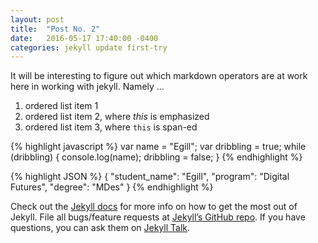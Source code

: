 ```yaml
---
layout: post
title:  "Post No. 2"
date:   2016-05-17 17:40:00 -0400
categories: jekyll update first-try
---
```

It will be interesting to figure out which markdown operators are at work here in working with jekyll. Namely …

1. ordered list item 1
2. ordered list item 2, where _this_ is emphasized
3. ordered list item 3, where `this` is span-ed

{% highlight javascript %}
var name = "Egill";
var dribbling = true;
while (dribbling) {
	console.log(name);
	dribbling = false;
}
{% endhighlight %}

{% highlight JSON %}
{
	"student_name": "Egill",
	"program": "Digital Futures",
	"degree": "MDes"
}
{% endhighlight %}

Check out the [Jekyll docs][jekyll-docs] for more info on how to get the most out of Jekyll. File all bugs/feature requests at [Jekyll’s GitHub repo][jekyll-gh]. If you have questions, you can ask them on [Jekyll Talk][jekyll-talk].

[jekyll-docs]: http://jekyllrb.com/docs/home
[jekyll-gh]:   https://github.com/jekyll/jekyll
[jekyll-talk]: https://talk.jekyllrb.com/

